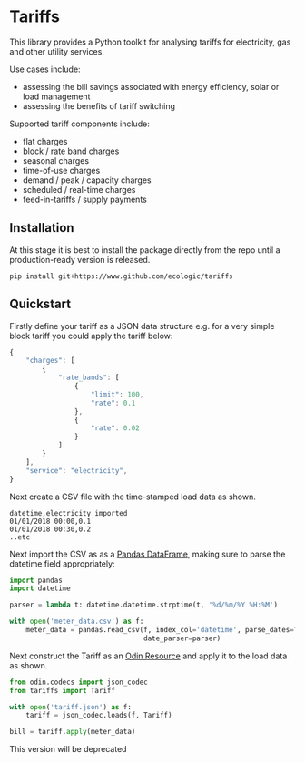 Tariffs
=======

This library provides a Python toolkit for analysing tariffs for electricity, gas and other utility services.

Use cases include:
- assessing the bill savings associated with energy efficiency, solar or load management
- assessing the benefits of tariff switching

Supported tariff components include:
- flat charges
- block / rate band charges
- seasonal charges
- time-of-use charges
- demand / peak / capacity charges
- scheduled / real-time charges
- feed-in-tariffs / supply payments

Installation
------------
At this stage it is best to install the package directly from the repo until a production-ready version is released.

```
pip install git+https://www.github.com/ecologic/tariffs
```

Quickstart
----------
Firstly define your tariff as a JSON data structure e.g. for a very simple block tariff you could apply the tariff below:

```javascript
{
    "charges": [
        {
            "rate_bands": [
                {
                    "limit": 100,
                    "rate": 0.1
                },
                {
                    "rate": 0.02
                }
            ]
        }
    ],
    "service": "electricity",
}
```

Next create a CSV file with the time-stamped load data as shown.

```
datetime,electricity_imported
01/01/2018 00:00,0.1
01/01/2018 00:30,0.2
..etc
```

Next import the CSV as as a [Pandas DataFrame](http://pandas.pydata.org/), making sure to parse the datetime field appropriately:

```python
import pandas
import datetime

parser = lambda t: datetime.datetime.strptime(t, '%d/%m/%Y %H:%M')

with open('meter_data.csv') as f:
    meter_data = pandas.read_csv(f, index_col='datetime', parse_dates=True, infer_datetime_format=True,
                                 date_parser=parser)
```

Next construct the Tariff as an [Odin Resource](https://www.github.com/python-odin/odin/) and apply it to the load data as shown.

```python
from odin.codecs import json_codec
from tariffs import Tariff

with open('tariff.json') as f:
    tariff = json_codec.loads(f, Tariff)

bill = tariff.apply(meter_data)
```


This version will be deprecated
